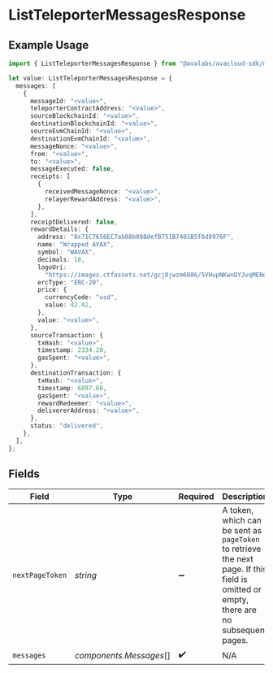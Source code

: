 # ListTeleporterMessagesResponse

## Example Usage

```typescript
import { ListTeleporterMessagesResponse } from "@avalabs/avacloud-sdk/models/components";

let value: ListTeleporterMessagesResponse = {
  messages: [
    {
      messageId: "<value>",
      teleporterContractAddress: "<value>",
      sourceBlockchainId: "<value>",
      destinationBlockchainId: "<value>",
      sourceEvmChainId: "<value>",
      destinationEvmChainId: "<value>",
      messageNonce: "<value>",
      from: "<value>",
      to: "<value>",
      messageExecuted: false,
      receipts: [
        {
          receivedMessageNonce: "<value>",
          relayerRewardAddress: "<value>",
        },
      ],
      receiptDelivered: false,
      rewardDetails: {
        address: "0x71C7656EC7ab88b098defB751B7401B5f6d8976F",
        name: "Wrapped AVAX",
        symbol: "WAVAX",
        decimals: 18,
        logoUri:
          "https://images.ctfassets.net/gcj8jwzm6086/5VHupNKwnDYJvqMENeV7iJ/fdd6326b7a82c8388e4ee9d4be7062d4/avalanche-avax-logo.svg",
        ercType: "ERC-20",
        price: {
          currencyCode: "usd",
          value: 42.42,
        },
        value: "<value>",
      },
      sourceTransaction: {
        txHash: "<value>",
        timestamp: 2334.20,
        gasSpent: "<value>",
      },
      destinationTransaction: {
        txHash: "<value>",
        timestamp: 6897.68,
        gasSpent: "<value>",
        rewardRedeemer: "<value>",
        delivererAddress: "<value>",
      },
      status: "delivered",
    },
  ],
};
```

## Fields

| Field                                                                                                                                  | Type                                                                                                                                   | Required                                                                                                                               | Description                                                                                                                            |
| -------------------------------------------------------------------------------------------------------------------------------------- | -------------------------------------------------------------------------------------------------------------------------------------- | -------------------------------------------------------------------------------------------------------------------------------------- | -------------------------------------------------------------------------------------------------------------------------------------- |
| `nextPageToken`                                                                                                                        | *string*                                                                                                                               | :heavy_minus_sign:                                                                                                                     | A token, which can be sent as `pageToken` to retrieve the next page. If this field is omitted or empty, there are no subsequent pages. |
| `messages`                                                                                                                             | *components.Messages*[]                                                                                                                | :heavy_check_mark:                                                                                                                     | N/A                                                                                                                                    |
